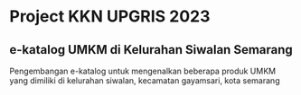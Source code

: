 # Project KKN UPGRIS 2023
## e-katalog UMKM di Kelurahan Siwalan Semarang

Pengembangan e-katalog untuk mengenalkan beberapa produk UMKM yang dimiliki di kelurahan siwalan, kecamatan gayamsari, kota semarang
